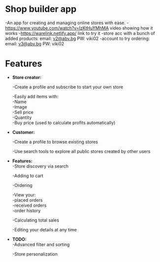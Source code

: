 # Shop builder app
  -An app for creating and managing online stores with ease.
  -https://www.youtube.com/watch?v=IzKtHuYMhMA video showing how it works
  -https://warelink.netlify.app/ link to try it
  -store acc with a bunch of added products: email: v2@abv.bg PW: viki02
  -account to try ordering: email: v3@abv.bg PW: viki02
# Features
- **Store creator:**
   
  -Create a profile and subscribe to start your own store
  
  -Easily add items with:  
    -Name  
    -Image  
    -Sell price  
    -Quantity  
    -Buy price (used to calculate profits automatically)  

- **Customer:**
   
  -Create a profile to browse existing stores
  
  -Use search tools to explore all public stores created by other users

- **Features:**  
  -Store discovery via search
   
  -Adding to cart
  
  -Ordering
  
  -View your:   
     -placed orders  
     -received orders  
     -order history  

  -Calculating total sales
  
  -Editing your details at any time

- **TODO:**  
  -Advanced filter and sorting
   
  -Store personalization
